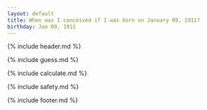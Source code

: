 ```yaml
---
layout: default
title: When was I conceived if I was born on January 09, 1911?
birthday: Jan 09, 1911
---
```


{% include header.md %}

{% include guess.md %}

{% include calculate.md %}

{% include safety.md %}

{% include footer.md %}



